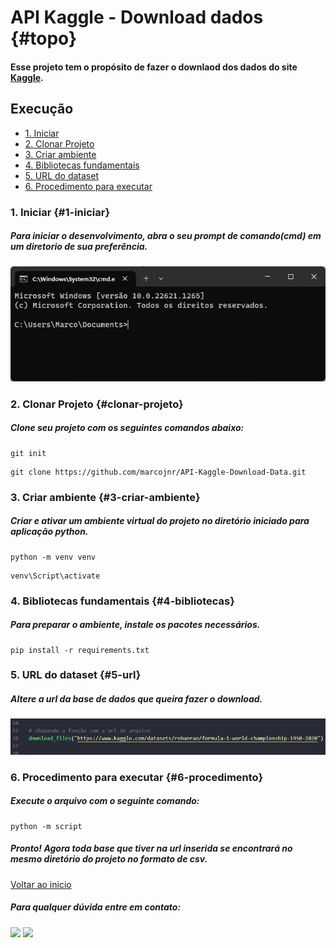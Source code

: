 # **API Kaggle - Download dados** {#topo}


#### Esse projeto tem o propósito de fazer o downlaod dos dados do site [Kaggle](https://www.kaggle.com/datasets). 


## Execução
<!--ts-->
   * [1. Iniciar](#1-iniciar)
   * [2. Clonar Projeto](#clonar-projeto)
   * [3. Criar ambiente](#3-criar-ambiente)
   * [4. Bibliotecas fundamentais](#4-bibliotecas)
   * [5. URL do dataset](#5-url)
   * [6. Procedimento para executar](#6-procedimento)
<!--te-->


### 1. Iniciar {#1-iniciar}
##### Para iniciar o desenvolvimento, abra o seu prompt de comando(cmd) em um diretorio de sua preferência.
![texto alternativo](printCMD.png)

### 2. Clonar Projeto {#clonar-projeto}
##### Clone seu projeto com os seguintes comandos abaixo:
 
```
git init
```
```
git clone https://github.com/marcojnr/API-Kaggle-Download-Data.git
```

### 3. Criar ambiente {#3-criar-ambiente}
##### Criar e ativar um ambiente virtual do projeto no diretório iniciado para aplicação python.

```
python -m venv venv
```
```
venv\Script\activate
```

### 4. Bibliotecas fundamentais {#4-bibliotecas}
##### Para preparar o ambiente, instale os pacotes necessários.
```
pip install -r requirements.txt
```

### 5. URL do dataset {#5-url}
##### Altere a url da base de dados que queira fazer o download.
![texto alternativo](printURL.png)

### 6. Procedimento para executar {#6-procedimento}
##### Execute o arquivo com o seguinte comando:
```
python -m script
``` 
##### Pronto! Agora toda base que tiver na url inserida se encontrará no mesmo diretório do projeto no formato de csv.
[Voltar ao inicio](#topo)
<br>
##### Para qualquer dúvida entre em contato:

 <div>
   <a href="https://www.linkedin.com/in/marco-batista-118828187/" target="_blank"><img src="https://img.shields.io/badge/-LinkedIn-%230077B5?style=for-the-badge&logo=linkedin&logoColor=white" target="_blank"></a> 
   <a href = "mailto:marcojr2435@gmail.com"><img src="https://img.shields.io/badge/Gmail-D14836?style=for-the-badge&logo=gmail&logoColor=white" target="_blank"></a>
 </div>